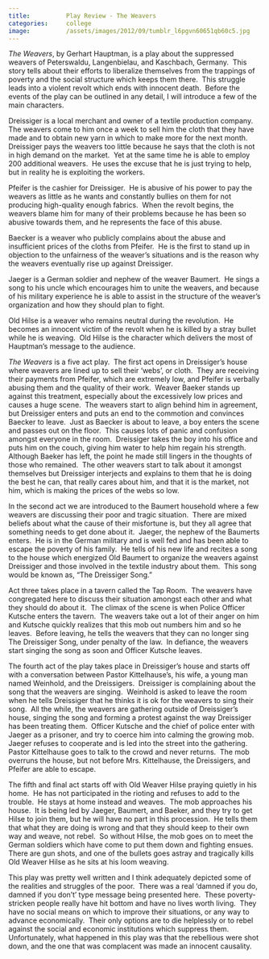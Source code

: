 ```yaml
---
title:			Play Review - The Weavers
categories:		college
image:			/assets/images/2012/09/tumblr_l6pgvn60651qb60c5.jpg
---
```


_The Weavers_, by Gerhart Hauptman, is a play about the suppressed weavers of Peterswaldu, Langenbielau, and Kaschbach, Germany.  This story tells about their efforts to liberalize themselves from the trappings of poverty and the social structure which keeps them there.  This struggle leads into a violent revolt which ends with innocent death.  Before the events of the play can be outlined in any detail, I will introduce a few of the main characters.

Dreissiger is a local merchant and owner of a textile production company.  The weavers come to him once a week to sell him the cloth that they have made and to obtain new yarn in which to make more for the next month.  Dreissiger pays the weavers too little because he says that the cloth is not in high demand on the market.  Yet at the same time he is able to employ 200 additional weavers.  He uses the excuse that he is just trying to help, but in reality he is exploiting the workers.

Pfeifer is the cashier for Dreissiger.  He is abusive of his power to pay the weavers as little as he wants and constantly bullies on them for not producing high-quality enough fabrics.  When the revolt begins, the weavers blame him for many of their problems because he has been so abusive towards them, and he represents the face of this abuse.

Baecker is a weaver who publicly complains about the abuse and insufficient prices of the cloths from Pfeifer.  He is the first to stand up in objection to the unfairness of the weaver’s situations and is the reason why the weavers eventually rise up against Dreissiger.

Jaeger is a German soldier and nephew of the weaver Baumert.  He sings a song to his uncle which encourages him to unite the weavers, and because of his military experience he is able to assist in the structure of the weaver’s organization and how they should plan to fight.

Old Hilse is a weaver who remains neutral during the revolution.  He becomes an innocent victim of the revolt when he is killed by a stray bullet while he is weaving.  Old Hilse is the character which delivers the most of Hauptman’s message to the audience.

_The Weavers_ is a five act play.  The first act opens in Dreissiger’s house where weavers are lined up to sell their ‘webs’, or cloth.  They are receiving their payments from Pfeifer, which are extremely low, and Pfeifer is verbally abusing them and the quality of their work.  Weaver Baeker stands up against this treatment, especially about the excessively low prices and causes a huge scene.  The weavers start to align behind him in agreement, but Dreissiger enters and puts an end to the commotion and convinces Baecker to leave.  Just as Baecker is about to leave, a boy enters the scene and passes out on the floor.  This causes lots of panic and confusion amongst everyone in the room.  Dreissiger takes the boy into his office and puts him on the couch, giving him water to help him regain his strength.  Although Baeker has left, the point he made still lingers in the thoughts of those who remained.  The other weavers start to talk about it amongst themselves but Dreissiger interjects and explains to them that he is doing the best he can, that really cares about him, and that it is the market, not him, which is making the prices of the webs so low.

In the second act we are introduced to the Baumert household where a few weavers are discussing their poor and tragic situation.  There are mixed beliefs about what the cause of their misfortune is, but they all agree that something needs to get done about it.  Jaeger, the nephew of the Baumerts enters.  He is in the German military and is well fed and has been able to escape the poverty of his family.  He tells of his new life and recites a song to the house which energized Old Baumert to organize the weavers against Dreissiger and those involved in the textile industry about them.  This song would be known as, “The Dreissiger Song.”

Act three takes place in a tavern called the Tap Room.  The weavers have congregated here to discuss their situation amongst each other and what they should do about it.  The climax of the scene is when Police Officer Kutsche enters the tavern.  The weavers take out a lot of their anger on him and Kutsche quickly realizes that this mob out numbers him and so he leaves.  Before leaving, he tells the weavers that they can no longer sing The Dreissiger Song, under penalty of the law.  In defiance, the weavers start singing the song as soon and Officer Kutsche leaves.

The fourth act of the play takes place in Dreissiger’s house and starts off with a conversation between Pastor Kittelhause’s, his wife, a young man named Weinhold, and the Dreissigers.  Dreissiger is complaining about the song that the weavers are singing.  Weinhold is asked to leave the room when he tells Dreissiger that he thinks it is ok for the weavers to sing their song.  All the while, the weavers are gathering outside of Dreissiger’s house, singing the song and forming a protest against the way Dreissiger has been treating them.  Officer Kutsche and the chief of police enter with Jaeger as a prisoner, and try to coerce him into calming the growing mob.  Jaeger refuses to cooperate and is led into the street into the gathering.  Pastor Kittelhause goes to talk to the crowd and never returns.  The mob overruns the house, but not before Mrs. Kittelhause, the Dreissigers, and Pfeifer are able to escape.

The fifth and final act starts off with Old Weaver Hilse praying quietly in his home.  He has not participated in the rioting and refuses to add to the trouble.  He stays at home instead and weaves.  The mob approaches his house.  It is being led by Jaeger, Baumert, and Baeker, and they try to get Hilse to join them, but he will have no part in this procession.  He tells them that what they are doing is wrong and that they should keep to their own way and weave, not rebel.  So without Hilse, the mob goes on to meet the German soldiers which have come to put them down and fighting ensues.  There are gun shots, and one of the bullets goes astray and tragically kills Old Weaver Hilse as he sits at his loom weaving.

This play was pretty well written and I think adequately depicted some of the realities and struggles of the poor.  There was a real ‘damned if you do, damned if you don’t’ type message being presented here.  These poverty-stricken people really have hit bottom and have no lives worth living.  They have no social means on which to improve their situations, or any way to advance economically.  Their only options are to die helplessly or to rebel against the social and economic institutions which suppress them.  Unfortunately, what happened in this play was that the rebellious were shot down, and the one that was complacent was made an innocent causality.
